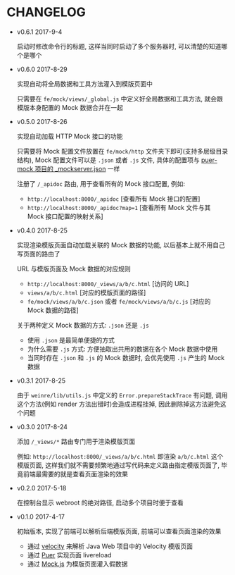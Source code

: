 # CHANGELOG

* v0.6.1 2017-9-4

  启动时修改命令行的标题, 这样当同时启动了多个服务器时, 可以清楚的知道哪个是哪个

* v0.6.0 2017-8-29

  实现自动将全局数据和工具方法灌入到模版页面中

  只需要在 `fe/mock/views/_global.js` 中定义好全局数据和工具方法, 就会跟模版本身配置的 Mock 数据合并在一起

* v0.5.0 2017-8-26

  实现自动加载 HTTP Mock 接口的功能

  只需要将 Mock 配置文件放置在 `fe/mock/http` 文件夹下即可(支持多层级目录结构),
  Mock 配置文件可以是 `.json` 或者 `.js` 文件, 具体的配置项与 [puer-mock 项目的 _mockserver.json](https://github.com/ufologist/puer-mock#config) 一样

  注册了 `/_apidoc` 路由, 用于查看所有的 Mock 接口配置, 例如:
  * `http://localhost:8000/_apidoc`       [查看所有 Mock 接口的配置]
  * `http://localhost:8000/_apidoc?map=1` [查看所有 Mock 文件与其 Mock 接口配置的映射关系]

* v0.4.0 2017-8-25

  实现渲染模版页面自动加载关联的 Mock 数据的功能, 以后基本上就不用自己写页面的路由了

  URL 与模版页面及 Mock 数据的对应规则
  * `http://localhost:8000/_views/a/b/c.html` [访问的 URL]
  * `views/a/b/c.html` [对应的模版页面的路径]
  * `fe/mock/views/a/b/c.json` 或者 `fe/mock/views/a/b/c.js` [对应的 Mock 数据的路径]

  关于两种定义 Mock 数据的方式: `.json` 还是 `.js`
  * 使用 `.json` 是最简单便捷的方式
  * 为什么需要 `.js` 方式: 方便抽取出共用的数据在各个 Mock 数据中使用
  * 当同时存在 `.json` 和 `.js` 的 Mock 数据时, 会优先使用 `.js` 产生的 Mock 数据

* v0.3.1 2017-8-25

  由于 `weinre/lib/utils.js` 中定义的 `Error.prepareStackTrace` 有问题, 调用这个方法(例如 render 方法出错时)会造成进程挂掉, 因此删除掉这方法避免这个问题

* v0.3.0 2017-8-24

  添加 `/_views/*` 路由专门用于渲染模版页面

  例如: `http://localhost:8000/_views/a/b/c.html` 即渲染 `a/b/c.html` 这个模版页面, 这样我们就不需要频繁地通过写代码来定义路由指定模版页面了, 毕竟前端最需要的就是查看页面渲染的效果

* v0.2.0 2017-5-18

  在控制台显示 webroot 的绝对路径, 启动多个项目时便于查看

* v0.1.0 2017-4-17

  初始版本, 实现了前端可以解析后端模版页面, 前端可以查看页面渲染的效果

  * 通过 [velocity](https://github.com/fool2fish/velocity) 来解析 Java Web 项目中的 Velocity 模版页面
  * 通过 [Puer](https://github.com/leeluolee/puer) 实现页面 livereload
  * 通过 [Mock.js](https://github.com/nuysoft/Mock) 为模版页面灌入假数据
